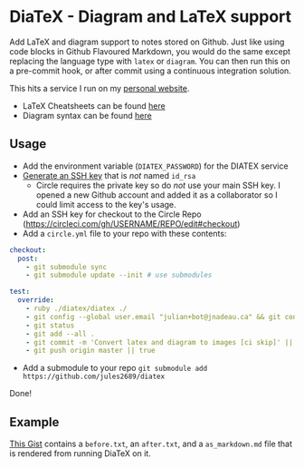 # DiaTeX - Diagram and LaTeX support 

Add LaTeX and diagram support to notes stored on Github.
Just like using code blocks in Github Flavoured Markdown, you would do the same except replacing the language type
with `latex` or `diagram`. You can then run this on a pre-commit hook, or after commit using a continuous integration
solution.

This hits a service I run on my [personal website](https://github.com/jules2689/website/blob/master/app/controllers/diatex_controller.rb).

- LaTeX Cheatsheets can be found [here](https://wch.github.io/latexsheet/)
- Diagram syntax can be found [here](https://knsv.github.io/mermaid/)

Usage
---

- Add the environment variable (`DIATEX_PASSWORD`) for the DIATEX service
- [Generate an SSH key](https://help.github.com/articles/connecting-to-github-with-ssh/) that is *not* named `id_rsa`
  - Circle requires the private key so do *not* use your main SSH key. I opened a new Github account and added it as a collaborator so I could limit access to the key's usage. 
- Add an SSH key for checkout to the Circle Repo (https://circleci.com/gh/USERNAME/REPO/edit#checkout)
- Add a `circle.yml` file to your repo with these contents:
```yaml
checkout:
  post:
    - git submodule sync
    - git submodule update --init # use submodules

test:
  override:
    - ruby ./diatex/diatex ./
    - git config --global user.email "julian+bot@jnadeau.ca" && git config --global user.name "Julian Bot"
    - git status
    - git add --all .
    - git commit -m 'Convert latex and diagram to images [ci skip]' || true
    - git push origin master || true
```
- Add a submodule to your repo `git submodule add https://github.com/jules2689/diatex`

Done!

Example
---
[This Gist](https://gist.github.com/jules2689/a6c812caac02c5c2956a70ef7e2a29c8) contains a `before.txt`, an `after.txt`, and a `as_markdown.md` file that is rendered from running DiaTeX on it.
